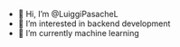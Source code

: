 - 👋 Hi, I’m @LuiggiPasacheL
- 👀 I’m interested in backend development
- 🌱 I’m currently machine learning
<!-- TODO
- ADD Github Stats
--->

<!---
LuiggiPasacheL/LuiggiPasacheL is a ✨ special ✨ repository because its `README.md` (this file) appears on your GitHub profile.
You can click the Preview link to take a look at your changes.
--->

